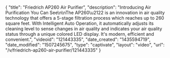 {
    "title": "Friedrich AP260 Air Purifier",
    "description": "Introducing Air Purification You Can See\n\nThe AP260\u2122 is an innovation in air quality technology that offers a 5-stage filtration process which reaches up to 260 square feet. With Intelligent Auto Operation, it automatically adjusts its cleaning level to sense changes in air quality and indicates your air quality status through a unique colored LED display. It's modern, efficient and convenient.",
    "videoid": "121443335",
    "date_created": "1435594719",
    "date_modified": "1507245675",
    "type": "captivate",
    "layout": "video",
    "url": "\/v\/friedrich-ap260-air-purifier\/121443335"
}